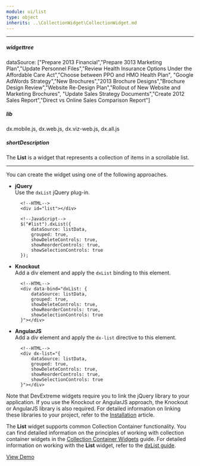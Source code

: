 ```yaml
---
module: ui/list
type: object
inherits: ..\CollectionWidget\CollectionWidget.md
---
```

---
##### widgettree
dataSource: ["Prepare 2013 Financial","Prepare 3013 Marketing Plan","Update Personnel Files","Review Health Insurance Options Under the Affordable Care Act","Choose between PPO and HMO Health Plan",
    "Google AdWords Strategy","New Brochures","2013 Brochure Designs","Brochure Design Review","Website Re-Design Plan","Rollout of New Website and Marketing Brochures",
    "Update Sales Strategy Documents","Create 2012 Sales Report","Direct vs Online Sales Comparison Report"]

##### lib
dx.mobile.js, dx.web.js, dx.viz-web.js, dx.all.js

##### shortDescription
The **List** is a widget that represents a collection of items in a scrollable list.

---
You can create the widget using one of the following approaches.

- **jQuery**  
 Use the `dxList` jQuery plug-in.

        <!--HTML-->
        <div id="list"></div>

    <!---->

        <!--JavaScript-->
        $("#list").dxList({
            dataSource: listData,
            grouped: true,
            showDeleteControls: true,
            showReorderControls: true,
            showSelectionControls: true
        });

- **Knockout**  
 Add a div element and apply the `dxList` binding to this element.

        <!--HTML-->
        <div data-bind="dxList: {
            dataSource: listData,
            grouped: true,
            showDeleteControls: true,
            showReorderControls: true,
            showSelectionControls: true
        }"></div>

- **AngularJS**  
 Add a div element and apply the `dx-list` directive to this element.

        <!--HTML-->
        <div dx-list="{
            dataSource: listData,
            grouped: true,
            showDeleteControls: true,
            showReorderControls: true,
            showSelectionControls: true
        }"></div>

Note that DevExtreme widgets require you to link the jQuery library to your application. If you use the Knockout or AngularJS approach, the Knockout or AngularJS library is also required. For detailed information on linking these libraries to your project, refer to the [Installation](/concepts/10%20UI%20Widgets/0%20Basics/01%20Installation '/Documentation/Guide/UI_Widgets/Basics/Installation/') article.

The **List** widget supports common Collection Container functionality. You can find detailed information on the principles of working with collection container widgets in the [Collection Container Widgets](/concepts/10%20UI%20Widgets/10%20UI%20Widget%20Categories/10%20Collection%20Container%20Widgets '/Documentation/Guide/UI_Widgets/UI_Widget_Categories/Collection_Container_Widgets/') guide. For detailed information on working with the **List** widget, refer to the [dxList guide](/concepts/10%20UI%20Widgets/20%20UI%20Widgets%20-%20Deep%20Dive/dxList '/Documentation/Guide/UI_Widgets/UI_Widgets_-_Deep_Dive/dxList/').

<a href="http://js.devexpress.com/Demos/WidgetsGallery/#demo/actionsandlistslistlistlisteditingandapi/" class="button orange small fix-width-155" style="margin-right: 20px;" target="_blank">View Demo</a>